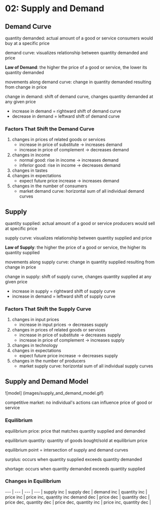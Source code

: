 # 02: Supply and Demand

## Demand Curve 

quantity demanded: actual amount of a good or service consumers would buy at a specific price 
 
demand curve: visualizes relationship between quantity demanded and price  

**Law of Demand**: the higher the price of a good or service, the lower its quantity demanded

movements along demand curve: change in quantity demanded resulting from change in price  

change in demand: shift of demand curve, changes quantity demanded at any given price
- increase in demand = rightward shift of demand curve
- decrease in demand = leftward shift of demand curve

### Factors That Shift the Demand Curve 
1. changes in prices of related goods or services  
	* increase in price of substitute -> increases demand
	* increase in price of complement -> decreases demand
2. changes in income
	* normal good: rise in income -> increases demand
	* inferior good: rise in income -> decreases demand
3. changes in tastes
4. changes in expectations
	* expect future price increase -> increases demand
5. changes in the number of consumers
	* market demand curve: horizontal sum of all individual demand curves 

## Supply

quantity supplied: actual amount of a good or service producers would sell at specific price

supply curve: visualizes relationship between quantity supplied and price

**Law of Supply**: the higher the price of a good or service, the higher its quantity supplied

movements along supply curve: change in quantity supplied resulting from change in price

change in supply: shift of supply curve, changes quantity supplied at any given price
* increase in supply = rightward shift of supply curve
* increase in demand = leftward shift of supply curve

### Factors That Shift the Supply Curve
1. changes in input prices
	* increase in input prices -> decreases supply
2. changes in prices of related goods or services
	* increase in price of substitute -> decreases supply
	* increase in price of complement -> increases supply
3. changes in technology
4. changes in expectations
	* expect future price increase -> decreases supply 
5. changes in the number of producers
	* market supply curve: horizontal sum of all individual supply curves

## Supply and Demand Model

![model] (images/supply_and_demand_model.gif)

competitive market: no individual's actions can influence price of good or service

### Equilibrium

equilibrium price: price that matches quantity supplied and demanded

equilibrium quantity: quantity of goods bought/sold at equilibrium price

equilibrium point = intersection of supply and demand curves

surplus: occurs when quantity supplied exceeds quantity demanded

shortage: occurs when quantity demanded exceeds quantity supplied

### Changes in Equilibrium

--- | --- | --- | ---
 	     | supply inc   | supply dec   | 
 demand inc | quantity inc | price inc	   | price inc, quantity inc 
 demand dec | price dec    | quantity dec | price dec, quantity dec 
	     | price dec, quantity inc | price inc, quantity dec |
